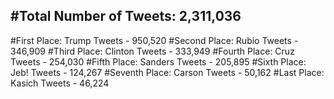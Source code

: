 #Total Number of Tweets: 2,311,036 
---
#First Place: Trump Tweets - 950,520
#Second Place: Rubio Tweets - 346,909
#Third Place: Clinton Tweets - 333,949
#Fourth Place: Cruz Tweets - 254,030
#Fifth Place: Sanders Tweets - 205,895
#Sixth Place: Jeb! Tweets - 124,267
#Seventh Place: Carson Tweets - 50,162
#Last Place: Kasich Tweets - 46,224
